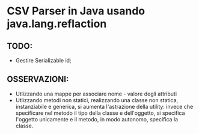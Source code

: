 # CSV Parser in Java usando java.lang.reflaction

## TODO:
- Gestire Serializable id;

## OSSERVAZIONI: 
- Utlizzando una mappe per associare nome - valore degli attributi
- Utlizzando metodi non statici, realizzando una classe non statica, instanziabile e generica, si aumenta l'astrazione della utility: invece che specificare nel metodo il tipo della classe e dell'oggetto, si specifica l'oggetto unicamente e il metodo, in modo autonomo, specifica la classe.